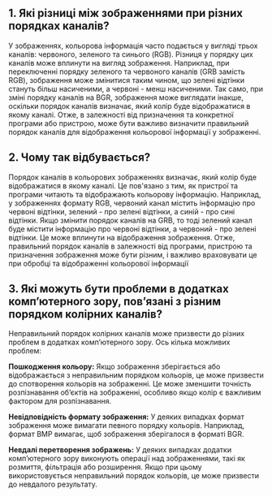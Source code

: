 ## 1. Які різниці між зображеннями при різних порядках каналів?

У зображеннях, кольорова інформація часто подається у вигляді трьох каналів: червоного, зеленого та синього (RGB).
 Різниця у порядку цих каналів може вплинути на вигляд зображення. Наприклад, при переключенні порядку зеленого та
 червоного каналів (GRB замість RGB), зображення може змінитися таким чином, що зелені відтінки стануть більш насиченими,
 а червоні - менш насиченими. Так само, при зміні порядку каналів на BGR, зображення може виглядати інакше, оскільки порядок
 каналів визначає, який колір буде відображатися в якому каналі.
 Отже, в залежності від призначення та конкретної програми або пристрою, може бути важливо визначити правильний
 порядок каналів для відображення кольорової інформації у зображенні.

## 2. Чому так відбувається?

Порядок каналів в кольорових зображеннях визначає, який колір буде відображатися в якому каналі. Це пов'язано з тим, як 
пристрої та програми читають та відображають кольорову інформацію. Наприклад, у зображеннях формату RGB, червоний канал 
містить інформацію про червоні відтінки, зелений - про зелені відтінки, а синій - про сині відтінки. Якщо змінити порядок 
каналів на GRB, то тоді зелений канал буде містити інформацію про червоні відтінки, а червоний - про зелені відтінки. 
Це може вплинути на відображення зображення. Отже, правильний порядок каналів в залежності від програми, пристрою та 
призначення зображення може бути різним, і важливо враховувати це при обробці та відображенні кольорової інформації
 

## 3. Які можуть бути проблеми в додатках комп’ютерного зору, пов’язані з різним порядком колірних каналів?

Неправильний порядок колірних каналів може призвести до різних проблем в додатках комп’ютерного зору.
Ось кілька можливих проблем:

**Пошкодження кольору:** Якщо зображення зберігається або відображається з неправильним порядком кольорів, це може призвести 
до спотворення кольорів на зображенні. Це може зменшити точність розпізнавання об’єктів на зображенні, особливо якщо колір
є важливим фактором для розпізнавання.

**Невідповідність формату зображення:** У деяких випадках формат зображення може вимагати певного порядку кольорів. Наприклад,
формат BMP вимагає, щоб зображення зберігалося в форматі BGR.

**Невдалі перетворення зображень:** У деяких випадках додатки комп’ютерного зору виконують операції над зображеннями, такі як
розмиття, фільтрація або розширення. Якщо при цьому використовується неправильний порядок кольорів, це може призвести до
невдалого результату.